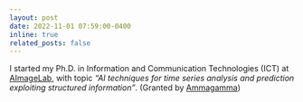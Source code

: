 ```yaml
---
layout: post
date: 2022-11-01 07:59:00-0400
inline: true
related_posts: false
---
```


I started my Ph.D. in Information and Communication Technologies (ICT) at [AImageLab](https://aimagelab.ing.unimore.it/), with topic *“AI techniques for time series analysis and prediction exploiting structured information”*. (Granted by [Ammagamma](https://ammagamma.com/en/))
